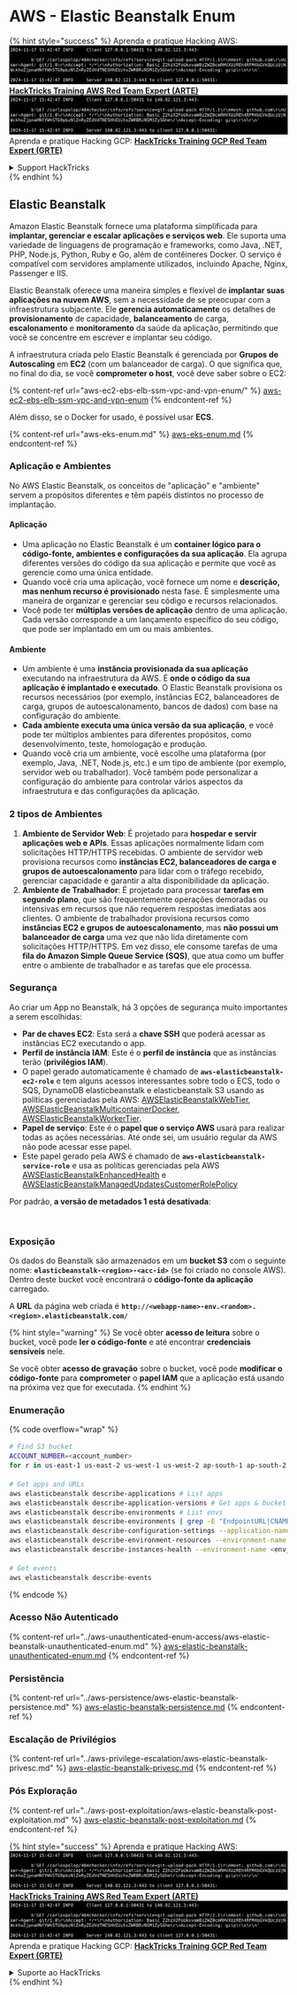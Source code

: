 # AWS - Elastic Beanstalk Enum

{% hint style="success" %}
Aprenda e pratique Hacking AWS:<img src="../../../.gitbook/assets/image (1).png" alt="" data-size="line">[**HackTricks Training AWS Red Team Expert (ARTE)**](https://training.hacktricks.xyz/courses/arte)<img src="../../../.gitbook/assets/image (1).png" alt="" data-size="line">\
Aprenda e pratique Hacking GCP: <img src="../../../.gitbook/assets/image (2).png" alt="" data-size="line">[**HackTricks Training GCP Red Team Expert (GRTE)**<img src="../../../.gitbook/assets/image (2).png" alt="" data-size="line">](https://training.hacktricks.xyz/courses/grte)

<details>

<summary>Support HackTricks</summary>

* Confira os [**planos de assinatura**](https://github.com/sponsors/carlospolop)!
* **Junte-se ao** 💬 [**grupo do Discord**](https://discord.gg/hRep4RUj7f) ou ao [**grupo do telegram**](https://t.me/peass) ou **siga**-nos no **Twitter** 🐦 [**@hacktricks\_live**](https://twitter.com/hacktricks\_live)**.**
* **Compartilhe truques de hacking enviando PRs para os** [**HackTricks**](https://github.com/carlospolop/hacktricks) e [**HackTricks Cloud**](https://github.com/carlospolop/hacktricks-cloud) repositórios do github.

</details>
{% endhint %}

## Elastic Beanstalk

Amazon Elastic Beanstalk fornece uma plataforma simplificada para **implantar, gerenciar e escalar aplicações e serviços web**. Ele suporta uma variedade de linguagens de programação e frameworks, como Java, .NET, PHP, Node.js, Python, Ruby e Go, além de contêineres Docker. O serviço é compatível com servidores amplamente utilizados, incluindo Apache, Nginx, Passenger e IIS.

Elastic Beanstalk oferece uma maneira simples e flexível de **implantar suas aplicações na nuvem AWS**, sem a necessidade de se preocupar com a infraestrutura subjacente. Ele **gerencia automaticamente** os detalhes de **provisionamento** de capacidade, **balanceamento** de carga, **escalonamento** e **monitoramento** da saúde da aplicação, permitindo que você se concentre em escrever e implantar seu código.

A infraestrutura criada pelo Elastic Beanstalk é gerenciada por **Grupos de Autoscaling** em **EC2** (com um balanceador de carga). O que significa que, no final do dia, se você **comprometer o host**, você deve saber sobre o EC2:

{% content-ref url="aws-ec2-ebs-elb-ssm-vpc-and-vpn-enum/" %}
[aws-ec2-ebs-elb-ssm-vpc-and-vpn-enum](aws-ec2-ebs-elb-ssm-vpc-and-vpn-enum/)
{% endcontent-ref %}

Além disso, se o Docker for usado, é possível usar **ECS**.

{% content-ref url="aws-eks-enum.md" %}
[aws-eks-enum.md](aws-eks-enum.md)
{% endcontent-ref %}

### Aplicação e Ambientes

No AWS Elastic Beanstalk, os conceitos de "aplicação" e "ambiente" servem a propósitos diferentes e têm papéis distintos no processo de implantação.

#### Aplicação

* Uma aplicação no Elastic Beanstalk é um **container lógico para o código-fonte, ambientes e configurações da sua aplicação**. Ela agrupa diferentes versões do código da sua aplicação e permite que você as gerencie como uma única entidade.
* Quando você cria uma aplicação, você fornece um nome e **descrição, mas nenhum recurso é provisionado** nesta fase. É simplesmente uma maneira de organizar e gerenciar seu código e recursos relacionados.
* Você pode ter **múltiplas versões de aplicação** dentro de uma aplicação. Cada versão corresponde a um lançamento específico do seu código, que pode ser implantado em um ou mais ambientes.

#### Ambiente

* Um ambiente é uma **instância provisionada da sua aplicação** executando na infraestrutura da AWS. É **onde o código da sua aplicação é implantado e executado**. O Elastic Beanstalk provisiona os recursos necessários (por exemplo, instâncias EC2, balanceadores de carga, grupos de autoescalonamento, bancos de dados) com base na configuração do ambiente.
* **Cada ambiente executa uma única versão da sua aplicação**, e você pode ter múltiplos ambientes para diferentes propósitos, como desenvolvimento, teste, homologação e produção.
* Quando você cria um ambiente, você escolhe uma plataforma (por exemplo, Java, .NET, Node.js, etc.) e um tipo de ambiente (por exemplo, servidor web ou trabalhador). Você também pode personalizar a configuração do ambiente para controlar vários aspectos da infraestrutura e das configurações da aplicação.

### 2 tipos de Ambientes

1. **Ambiente de Servidor Web**: É projetado para **hospedar e servir aplicações web e APIs**. Essas aplicações normalmente lidam com solicitações HTTP/HTTPS recebidas. O ambiente de servidor web provisiona recursos como **instâncias EC2, balanceadores de carga e grupos de autoescalonamento** para lidar com o tráfego recebido, gerenciar capacidade e garantir a alta disponibilidade da aplicação.
2. **Ambiente de Trabalhador**: É projetado para processar **tarefas em segundo plano**, que são frequentemente operações demoradas ou intensivas em recursos que não requerem respostas imediatas aos clientes. O ambiente de trabalhador provisiona recursos como **instâncias EC2 e grupos de autoescalonamento**, mas **não possui um balanceador de carga** uma vez que não lida diretamente com solicitações HTTP/HTTPS. Em vez disso, ele consome tarefas de uma **fila do Amazon Simple Queue Service (SQS)**, que atua como um buffer entre o ambiente de trabalhador e as tarefas que ele processa.

### Segurança

Ao criar um App no Beanstalk, há 3 opções de segurança muito importantes a serem escolhidas:

* **Par de chaves EC2**: Esta será a **chave SSH** que poderá acessar as instâncias EC2 executando o app.
* **Perfil de instância IAM**: Este é o **perfil de instância** que as instâncias terão (**privilégios IAM**).
* O papel gerado automaticamente é chamado de **`aws-elasticbeanstalk-ec2-role`** e tem alguns acessos interessantes sobre todo o ECS, todo o SQS, DynamoDB elasticbeanstalk e elasticbeanstalk S3 usando as políticas gerenciadas pela AWS: [AWSElasticBeanstalkWebTier](https://us-east-1.console.aws.amazon.com/iam/home#/policies/arn:aws:iam::aws:policy/AWSElasticBeanstalkWebTier), [AWSElasticBeanstalkMulticontainerDocker](https://us-east-1.console.aws.amazon.com/iam/home#/policies/arn:aws:iam::aws:policy/AWSElasticBeanstalkMulticontainerDocker), [AWSElasticBeanstalkWorkerTier](https://us-east-1.console.aws.amazon.com/iam/home#/policies/arn:aws:iam::aws:policy/AWSElasticBeanstalkWorkerTier).
* **Papel de serviço**: Este é o **papel que o serviço AWS** usará para realizar todas as ações necessárias. Até onde sei, um usuário regular da AWS não pode acessar esse papel.
* Este papel gerado pela AWS é chamado de **`aws-elasticbeanstalk-service-role`** e usa as políticas gerenciadas pela AWS [AWSElasticBeanstalkEnhancedHealth](https://us-east-1.console.aws.amazon.com/iam/home#/policies/arn:aws:iam::aws:policy/service-role/AWSElasticBeanstalkEnhancedHealth) e [AWSElasticBeanstalkManagedUpdatesCustomerRolePolicy](https://us-east-1.console.aws.amazon.com/iamv2/home?region=us-east-1#/roles/details/aws-elasticbeanstalk-service-role?section=permissions)

Por padrão, **a versão de metadados 1 está desativada**:

<figure><img src="../../../.gitbook/assets/image (103).png" alt=""><figcaption></figcaption></figure>

### Exposição

Os dados do Beanstalk são armazenados em um **bucket S3** com o seguinte nome: **`elasticbeanstalk-<region>-<acc-id>`** (se foi criado no console AWS). Dentro deste bucket você encontrará o **código-fonte da aplicação** carregado.

A **URL** da página web criada é **`http://<webapp-name>-env.<random>.<region>.elasticbeanstalk.com/`**

{% hint style="warning" %}
Se você obter **acesso de leitura** sobre o bucket, você pode **ler o código-fonte** e até encontrar **credenciais sensíveis** nele.

Se você obter **acesso de gravação** sobre o bucket, você pode **modificar o código-fonte** para **comprometer** o **papel IAM** que a aplicação está usando na próxima vez que for executada.
{% endhint %}

### Enumeração

{% code overflow="wrap" %}
```bash
# Find S3 bucket
ACCOUNT_NUMBER=<account_number>
for r in us-east-1 us-east-2 us-west-1 us-west-2 ap-south-1 ap-south-2 ap-northeast-1 ap-northeast-2 ap-northeast-3 ap-southeast-1 ap-southeast-2 ap-southeast-3 ca-central-1 eu-central-1 eu-central-2 eu-west-1 eu-west-2 eu-west-3 eu-north-1 sa-east-1 af-south-1 ap-east-1 eu-south-1 eu-south-2 me-south-1 me-central-1; do aws s3 ls elasticbeanstalk-$r-$ACCOUNT_NUMBER 2>/dev/null && echo "Found in: elasticbeanstalk-$r-$ACCOUNT_NUMBER"; done

# Get apps and URLs
aws elasticbeanstalk describe-applications # List apps
aws elasticbeanstalk describe-application-versions # Get apps & bucket name with source code
aws elasticbeanstalk describe-environments # List envs
aws elasticbeanstalk describe-environments | grep -E "EndpointURL|CNAME"
aws elasticbeanstalk describe-configuration-settings --application-name <app_name> --environment-name <env_name>
aws elasticbeanstalk describe-environment-resources --environment-name <env_name> # Get env info such as SQS used queues
aws elasticbeanstalk describe-instances-health --environment-name <env_name> # Get the instances of an environment

# Get events
aws elasticbeanstalk describe-events
```
{% endcode %}

### Acesso Não Autenticado

{% content-ref url="../aws-unauthenticated-enum-access/aws-elastic-beanstalk-unauthenticated-enum.md" %}
[aws-elastic-beanstalk-unauthenticated-enum.md](../aws-unauthenticated-enum-access/aws-elastic-beanstalk-unauthenticated-enum.md)
{% endcontent-ref %}

### Persistência

{% content-ref url="../aws-persistence/aws-elastic-beanstalk-persistence.md" %}
[aws-elastic-beanstalk-persistence.md](../aws-persistence/aws-elastic-beanstalk-persistence.md)
{% endcontent-ref %}

### Escalação de Privilégios

{% content-ref url="../aws-privilege-escalation/aws-elastic-beanstalk-privesc.md" %}
[aws-elastic-beanstalk-privesc.md](../aws-privilege-escalation/aws-elastic-beanstalk-privesc.md)
{% endcontent-ref %}

### Pós Exploração

{% content-ref url="../aws-post-exploitation/aws-elastic-beanstalk-post-exploitation.md" %}
[aws-elastic-beanstalk-post-exploitation.md](../aws-post-exploitation/aws-elastic-beanstalk-post-exploitation.md)
{% endcontent-ref %}

{% hint style="success" %}
Aprenda e pratique Hacking AWS:<img src="../../../.gitbook/assets/image (1).png" alt="" data-size="line">[**HackTricks Training AWS Red Team Expert (ARTE)**](https://training.hacktricks.xyz/courses/arte)<img src="../../../.gitbook/assets/image (1).png" alt="" data-size="line">\
Aprenda e pratique Hacking GCP: <img src="../../../.gitbook/assets/image (2).png" alt="" data-size="line">[**HackTricks Training GCP Red Team Expert (GRTE)**<img src="../../../.gitbook/assets/image (2).png" alt="" data-size="line">](https://training.hacktricks.xyz/courses/grte)

<details>

<summary>Suporte ao HackTricks</summary>

* Confira os [**planos de assinatura**](https://github.com/sponsors/carlospolop)!
* **Junte-se ao** 💬 [**grupo do Discord**](https://discord.gg/hRep4RUj7f) ou ao [**grupo do telegram**](https://t.me/peass) ou **siga**-nos no **Twitter** 🐦 [**@hacktricks\_live**](https://twitter.com/hacktricks\_live)**.**
* **Compartilhe truques de hacking enviando PRs para os repositórios do** [**HackTricks**](https://github.com/carlospolop/hacktricks) e [**HackTricks Cloud**](https://github.com/carlospolop/hacktricks-cloud).

</details>
{% endhint %}
